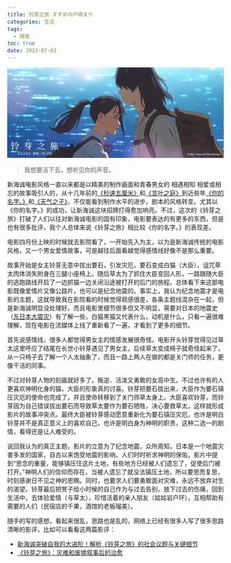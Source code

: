 ```yaml
---
title: 铃芽之旅 すずめの戸締まり
categories: 生活
tags:
  - 随笔
toc: true
date: 2023-07-03
---
```


![](../images/2023/p2887651295.webp)

> 我想要活下去，想听见你的声音。

新海诚电影风格一直以来都是以精美的制作画面和青春男女的 相遇相知  相爱或相忘的故事吸引人的，从十几年前的[《秒速五厘米》](https://movie.douban.com/subject/2043546/)和[《言叶之庭》](https://movie.douban.com/subject/20470074/)到近些年[《你的名字。》](https://movie.douban.com/subject/26683290/)和[《天气之子》](https://movie.douban.com/subject/30402296/)，不仅能看到制作水平的进步，剧本的风格转变。尤其以《你的名字。》的成功，让新海诚这块招牌打得愈加响亮。不过，这次的《铃芽之旅》打破了人们以往对新海诚电影的固有印象，电影要表达的有更多的东西，但是也有很多批评，我个人总体来说《铃芽之旅》相比较《你的名字。》的表现差。

电影四月份上映的时候就去影院看了，一开始先入为主，以为是新海诚传统的电影风格，又一个男女爱情故事，可是越往后面看越觉得感情线好像不是那么重要。

故事开始是女主铃芽无意中拔出要石，引发灾厄，要石变成白猫（大臣），诅咒草太肉体消失附身在三腿小座椅上。随后草太为了抓住大臣变回人形，一路跟随大臣的逃跑路线开启了一边抓猫一边关闭沿途被打开的后门的旅程。总体看下来这部电影既像爱情片又像公路片，也可以是纪念地震的。事实上，我认为纪念地震才是电影的主题，这就导致我在影院看的时候觉得观感很差，各条主题线混杂在一起，但是新海诚明显没处理好。而且电影里细节很多但又不明显，需要对日本的地震史（[东日本大震灾](https://zh.wikipedia.org/zh-cn/%E6%9D%B1%E6%97%A5%E6%9C%AC%E5%A4%A7%E9%9C%87%E7%81%BD)）有了解一些，白猫黑猫又代表什么，动机是什么，只看一遍很难理解，现在电影在流媒体上线了重新看了一遍，才看到了更多的细节。

首先说感情线，很多人都觉得男女主的情感发展很奇怪。电影开头铃芽觉得见过草太这里呼应了结尾在长世小铃芽遇见了男女主，后续草太变成椅子就奇怪起来了，从一只椅子去了解一个人太抽象了，而且一路上两人在做的都是关门师的任务，更像干活的同事。

不过对铃芽人物的刻画就好多了，叛逆、活泼又勇敢的女高中生。不过也许有的人更喜欢神明化身的猫，大臣的形象真的讨喜。铃芽把要石拔出来，大臣作为要石镇压灾厄的使命也完成了，并且使命转移到了关门师草太身上。大臣喜欢铃芽，而铃芽因为自己错误拔出要石而导致草太要作为要石牺牲，决心要救草太，这样就形成影片的故事冲突点。最终大臣被铃芽感动愿意重新化为要石镇压灾厄，也许是明白铃芽并不是真正意义上的喜欢自己，也许是明白身为神明的职责，这种二选一的剧情，看得还是让人难受的。

说回我认为的真正主题，影片的立意为了纪念地震，众所周知，日本是一个地震灾害多发的国家，自古以来饱受地震的影响。人们时时祈求神明的保佑，影片中提到“思念的重量，能够镇压住这片土地，有些地方已经被人们遗忘了，促使后门被打开。”神明人们的信仰而存在，当被人遗忘了就没法镇压土地，所以要思而复思，时刻感谢日不见之神的恩赐。同时，也要求人们要勇敢面对灾难，永远不放弃对生的渴望。铃芽最后把凳子给小时候的自己作为与过去告别，放下过去的伤痛，回到生活中，去体验爱情（与草太），珍惜活着的亲人朋友（姑姑岩户环），互相帮助有需要的人们（民宿店的千果，酒馆的老板瑠美）。

随手的写的感想，看起来很乱，思路也是乱的，网络上已经有很多人写了很多思路清晰的影评，比如可以看看这两篇影评：
- [新海诚突破自我的大进阶！解析《铃芽之旅》的社会议题与关键细节](https://movie.douban.com/review/15046115/)
- [《铃芽之旅》：灾难和废墟叙事后的治愈](https://k.sina.com.cn/article_6324864954_178fdc7ba01901gm9a.html)
